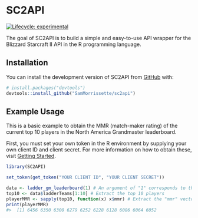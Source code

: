 
<!-- README.md is generated from README.Rmd. Please edit that file -->

# SC2API

<!-- badges: start -->

[![Lifecycle:
experimental](https://img.shields.io/badge/lifecycle-experimental-orange.svg)](https://www.tidyverse.org/lifecycle/#experimental)
<!-- badges: end -->

The goal of SC2API is to build a simple and easy-to-use API wrapper for
the Blizzard Starcraft II API in the R programming language.

## Installation

You can install the development version of SC2API from
[GitHub](https://github.com/) with:

``` r
# install.packages("devtools")
devtools::install_github("SamMorrissette/sc2api")
```

## Example Usage

This is a basic example to obtain the MMR (match-maker rating) of the
current top 10 players in the North America Grandmaster leaderboard.

First, you must set your own token in the R environment by supplying
your own client ID and client secret. For more information on how to
obtain these, visit [Getting
Started](https://https://develop.battle.net/documentation/guides/getting-started).

``` r
library(SC2API)
```

``` r
set_token(get_token("YOUR CLIENT ID", "YOUR CLIENT SECRET"))
```

``` r
data <- ladder_gm_leaderboard(1) # An argument of "1" corresponds to the NA ladder.
top10 <- data$ladderTeams[1:10] # Extract the top 10 players
playerMMR <- sapply(top10, function(x) x$mmr) # Extract the "mmr" vector from each player. 
print(playerMMR)
#>  [1] 6456 6350 6300 6279 6252 6228 6128 6086 6064 6052
```
